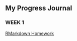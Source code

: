 ## My Progress Journal

### WEEK 1

[RMarkdown Homework](https://pjournal.github.io/mef03-OzgeBegde/RMarkdown_Homework.html)


